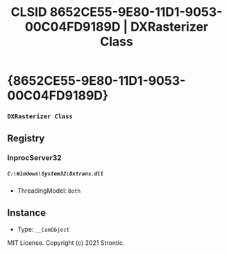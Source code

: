 ﻿---
title: "CLSID 8652CE55-9E80-11D1-9053-00C04FD9189D | DXRasterizer Class"
excerpt: What is COM-Object CLSID 8652CE55-9E80-11D1-9053-00C04FD9189D?
---

# {8652CE55-9E80-11D1-9053-00C04FD9189D}

### `DXRasterizer Class`

## Registry


### InprocServer32

##### `C:\Windows\System32\Dxtrans.dll`
* ThreadingModel: `Both`

## Instance

* Type: `__ComObject`

MIT License. Copyright (c) 2021 Strontic.


